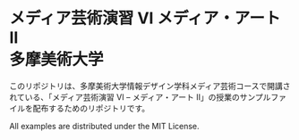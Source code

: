 # メディア芸術演習 VI メディア・アート II<br/>多摩美術大学

このリポジトリは、多摩美術大学情報デザイン学科メディア芸術コースで開講されている、「メディア芸術演習 VI – メディア・アート II」の授業のサンプルファイルを配布するためのリポジトリです。

All examples are distributed under the MIT License.
